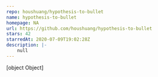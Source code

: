 ```yaml
---
repo: houshuang/hypothesis-to-bullet
name: hypothesis-to-bullet
homepage: NA
url: https://github.com/houshuang/hypothesis-to-bullet
stars: 42
starredAt: 2020-07-09T19:02:28Z
description: |-
    null
---
```


[object Object]
